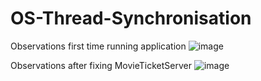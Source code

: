 # OS-Thread-Synchronisation

Observations first time running application
![image](https://user-images.githubusercontent.com/97608891/221267928-6efd6c0e-444f-48d8-a1e9-0c45d5703f13.png)

Observations after fixing MovieTicketServer
![image](https://user-images.githubusercontent.com/97608891/221268034-ed6180a3-0ed0-41bb-a695-7b233a685a71.png)
